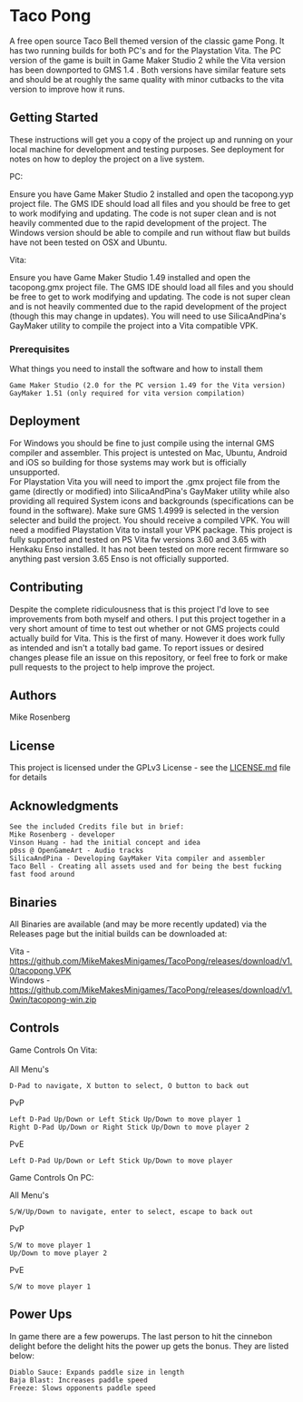 # Taco Pong

A free open source Taco Bell themed version of the classic game Pong. It has two running builds for both PC's and for the Playstation Vita. The PC version of the game is built in Game Maker Studio 2 while the Vita version has been downported to GMS 1.4 . Both versions have similar feature sets and should be at roughly the same quality with minor cutbacks to the vita version to improve how it runs.

## Getting Started

These instructions will get you a copy of the project up and running on your local machine for development and testing purposes. See deployment for notes on how to deploy the project on a live system.

PC:

Ensure you have Game Maker Studio 2 installed and open the tacopong.yyp project file. The GMS IDE should load all files and you should be free to get to work modifying and updating. The code is not super clean and is not heavily commented due to the rapid development of the project. The Windows version should be able to compile and run without flaw but builds have not been tested on OSX and Ubuntu.


Vita:

Ensure you have Game Maker Studio 1.49 installed and open the tacopong.gmx project file. The GMS IDE should load all files and you should be free to get to work modifying and updating. The code is not super clean and is not heavily commented due to the rapid development of the project (though this may change in updates). You will need to use SilicaAndPina's GayMaker utility to compile the project into a Vita compatible VPK.



### Prerequisites

What things you need to install the software and how to install them

```
Game Maker Studio (2.0 for the PC version 1.49 for the Vita version)
GayMaker 1.51 (only required for vita version compilation)
```

## Deployment

For Windows you should be fine to just compile using the internal GMS compiler and assembler. This project is untested on Mac, Ubuntu, Android and iOS so building for those systems may work but is officially unsupported. <br />
For Playstation Vita you will need to import the .gmx project file from the game (directly or modified) into SilicaAndPina's GayMaker utility while also providing all required System icons and backgrounds (specifications can be found in the software). Make sure GMS 1.4999 is selected in the version selecter and build the project. You should receive a compiled VPK. You will need a modified Playstation Vita to install your VPK package. This project is fully supported and tested on PS Vita fw versions 3.60 and 3.65 with Henkaku Enso installed. It has not been tested on more recent firmware so anything past version 3.65 Enso is not officially supported.<br />

## Contributing

Despite the complete ridiculousness that is this project I'd love to see improvements from both myself and others. I put this project together in a very short amount of time to test out whether or not GMS projects could actually build for Vita. This is the first of many. However it does work fully as intended and isn't a totally bad game. To report issues or desired changes please file an issue on this repository, or feel free to fork or make pull requests to the project to help improve the project.

## Authors

Mike Rosenberg


## License

This project is licensed under the GPLv3 License - see the [LICENSE.md](LICENSE.md) file for details

## Acknowledgments

```
See the included Credits file but in brief:
Mike Rosenberg - developer
Vinson Huang - had the initial concept and idea
p0ss @ OpenGameArt - Audio tracks
SilicaAndPina - Developing GayMaker Vita compiler and assembler
Taco Bell - Creating all assets used and for being the best fucking fast food around
```

## Binaries

All Binaries are available (and may be more recently updated) via the Releases page but the initial builds can be downloaded at:

Vita - https://github.com/MikeMakesMinigames/TacoPong/releases/download/v1.0/tacopong.VPK <br /> 
Windows - https://github.com/MikeMakesMinigames/TacoPong/releases/download/v1.0win/tacopong-win.zip <br /> 

## Controls

Game Controls On Vita:<br />
<br />
All Menu's
```
D-Pad to navigate, X button to select, O button to back out
```

PvP
```
Left D-Pad Up/Down or Left Stick Up/Down to move player 1
Right D-Pad Up/Down or Right Stick Up/Down to move player 2
```

PvE
```
Left D-Pad Up/Down or Left Stick Up/Down to move player
```

Game Controls On PC:<br />

All Menu's<br />
```
S/W/Up/Down to navigate, enter to select, escape to back out
```

PvP
```
S/W to move player 1
Up/Down to move player 2
```

PvE
```
S/W to move player 1
```

## Power Ups
In game there are a few powerups. The last person to hit the cinnebon delight before the delight hits the power up gets the bonus. They are listed below:<br />
```
Diablo Sauce: Expands paddle size in length
Baja Blast: Increases paddle speed
Freeze: Slows opponents paddle speed
```
